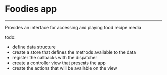 # Foodies app
---------------

Provides an interface for accessing and playing food recipe media

 todo:
 - define data structure
 - create a store that defines the methods available to the data
 - register the callbacks with the dispatcher
 - create a controller view that presents the app
 - create the actions that will be available on the view
